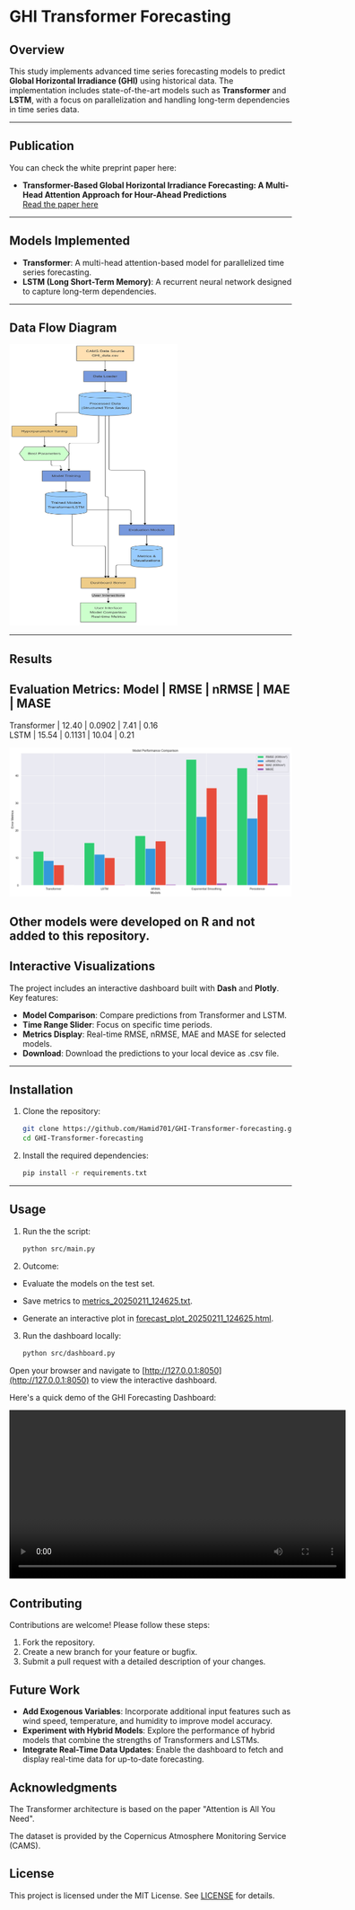 # GHI Transformer Forecasting

## Overview

This study implements advanced time series forecasting models to predict **Global Horizontal Irradiance (GHI)** using
historical data. The implementation includes state-of-the-art models such as **Transformer** and **LSTM**,
with a focus on parallelization and handling long-term dependencies in time series data.

---

## Publication
You can check the white preprint paper here:
- **Transformer-Based Global Horizontal Irradiance Forecasting: A Multi-Head Attention Approach for Hour-Ahead Predictions**  
  [Read the paper here](https://www.researchgate.net/publication/388350500_Transformer-Based_Global_Horizontal_Irradiance_Forecasting_A_Multi-Head_Attention_Approach_for_Hour-Ahead_Predictions)

---

## Models Implemented
- **Transformer**: A multi-head attention-based model for parallelized time series forecasting.
- **LSTM (Long Short-Term Memory)**: A recurrent neural network designed to capture long-term dependencies.

---

## Data Flow Diagram

<img src="visualization/data_flow.png" alt="Data flow" width="300" height="500"/>

--- 
## Results

Evaluation Metrics:
Model        | RMSE     | nRMSE    | MAE      | MASE    
-------------------------------------------------------
Transformer  | 12.40    | 0.0902   | 7.41     | 0.16    
LSTM         | 15.54    | 0.1131   | 10.04    | 0.21 

<img src="visualization\Model_Performance_Comparison.png" alt="Model Performance Comparison" width="600"/>

Other models were developed on R and not added to this repository.
---

## Interactive Visualizations
The project includes an interactive dashboard built with **Dash** and **Plotly**. Key features:
- **Model Comparison**: Compare predictions from Transformer and LSTM.
- **Time Range Slider**: Focus on specific time periods.
- **Metrics Display**: Real-time RMSE, nRMSE, MAE and MASE for selected models.
- **Download**: Download the predictions to your local device as .csv file.

---

## Installation

1. Clone the repository:
    ```bash
    git clone https://github.com/Hamid701/GHI-Transformer-forecasting.git
    cd GHI-Transformer-forecasting
    ```

2. Install the required dependencies:
    ```bash
    pip install -r requirements.txt
    ```

---

## Usage

1. Run the the script:
    ```bash
    python src/main.py
    ```

2. Outcome:

- Evaluate the models on the test set.

- Save metrics to [metrics_20250211_124625.txt](results\metrics_20250211_124625.txt).

- Generate an interactive plot in [forecast_plot_20250211_124625.html](visualization\forecast_plot_20250211_124625.html).

3. Run the dashboard locally:
    ```bash
    python src/dashboard.py
    ```

Open your browser and navigate to [http://127.0.0.1:8050](http://127.0.0.1:8050) to view the interactive dashboard.

Here's a quick demo of the GHI Forecasting Dashboard:

<video width="600" controls>
  <source src="visualization\Dash-Preview.mp4" type="video/mp4">
  Your browser does not support the video tag.
</video>


## Contributing

Contributions are welcome! Please follow these steps:
1. Fork the repository.
2. Create a new branch for your feature or bugfix.
3. Submit a pull request with a detailed description of your changes.

## Future Work

- **Add Exogenous Variables**: Incorporate additional input features such as wind speed, temperature, and humidity to improve model accuracy.
- **Experiment with Hybrid Models**: Explore the performance of hybrid models that combine the strengths of Transformers and LSTMs.
- **Integrate Real-Time Data Updates**: Enable the dashboard to fetch and display real-time data for up-to-date forecasting.

## Acknowledgments

The Transformer architecture is based on the paper "Attention is All You Need".

The dataset is provided by the Copernicus Atmosphere Monitoring Service (CAMS).

## License

This project is licensed under the MIT License. See [LICENSE](LICENSE) for details.
